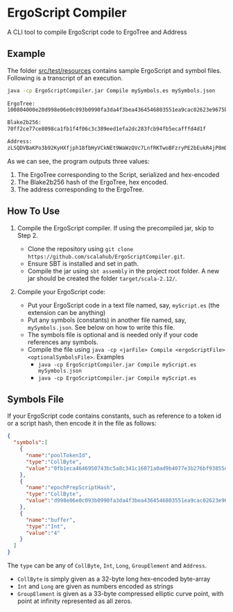 # ErgoScript Compiler

A CLI tool to compile ErgoScript code to ErgoTree and Address


## Example 

The folder [src/test/resources](src/test/resources) contains sample ErgoScript and symbol files.
Following is a transcript of an execution.

```bash
java -cp ErgoScriptCompiler.jar Compile mySymbols.es mySymbols.json
 
ErgoTree:
100804000e20d998e06e0c093b0990fa3da4f3bea4364546803551ea9cac02623e9675ba45220400...

Blake2b256:
70ff2ce77ce8098ca1fb1f4f06c3c389eed1efa2dc283fcb94fb5ecafffd4d1f

Address:
zLSQDVBaKPo3b92KyHXfjph18fbHyVCkNEt9WaWzQVc7LnfRKTwoBFzryPE2bEukR4jP8mDiRVgBtKM6...
```

As we can see, the program outputs three values:
1. The ErgoTree corresponding to the Script, serialized and hex-encoded
2. The Blake2b256 hash of the ErgoTree, hex encoded.
3. The address corresponding to the ErgoTree.

## How To Use

1. Compile the ErgoScript compiler. If using the precompiled jar, skip to Step 2. 
   - Clone the repository using `git clone https://github.com/scalahub/ErgoScriptCompiler.git`.
   - Ensure SBT is installed and set in path.
   - Compile the jar using `sbt assembly` in the project root folder. A new jar should be created the folder `target/scala-2.12/`. 

2. Compile your ErgoScript code:
   - Put your ErgoScript code in a text file named, say, `myScript.es` (the extension can be anything)
   - Put any symbols (constants) in another file named, say, `mySymbols.json`. See below on how to write this file.
   - The symbols file is optional and is needed only if your code references any symbols.
   - Compile the file using `java -cp <jarFile> Compile <ergoScriptFile> <optionalSymbolsFile>`. Examples
     - `java -cp ErgoScriptCompiler.jar Compile myScript.es mySymbols.json`
     - `java -cp ErgoScriptCompiler.jar Compile myScript.es`
    
## Symbols File

If your ErgoScript code contains constants, such as reference to a token id or a script hash, then encode it in the file as follows:

```json
{
  "symbols":[
    {
      "name":"poolTokenId",
      "type":"CollByte",
      "value":"0fb1eca4646950743bc5a8c341c16871a0ad9b4077e3b276bf93855d51a042d1"
    },
    {
      "name":"epochPrepScriptHash",
      "type":"CollByte",
      "value":"d998e06e0c093b0990fa3da4f3bea4364546803551ea9cac02623e9675ba4522"
    },
    {
      "name":"buffer",
      "type":"Int",
      "value":"4"
    }
  ]
}
```

The `type` can be any of `CollByte`, `Int`, `Long`, `GroupElement` and `Address`.

- `CollByte` is simply given as a 32-byte long hex-encoded byte-array
- `Int` and `Long` are given as numbers encoded as strings
- `GroupElement` is given as a 33-byte compressed elliptic curve point, with point at infinity represented as all zeros.

